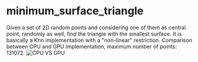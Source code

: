 # minimum_surface_triangle
  Given a set of 2D random points and considering one of them as central point, randomly as well, find the triangle with the smallest surface. It is basically a Knn implementation with a "non-linear" restriction. Comparison between CPU and GPU implementation, maximum number of points: 131072.   ![CPU VS GPU](file:///home/robin/Pictures/Screenshot%20from%202020-10-04%2020-19-48.png)

